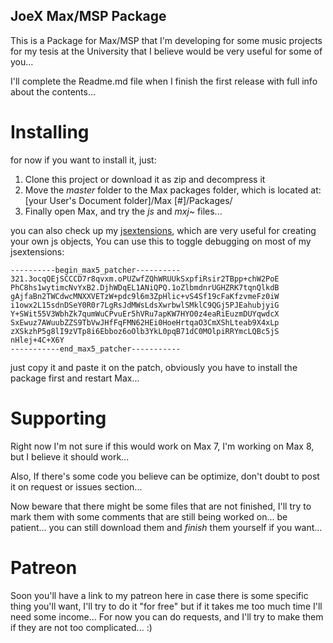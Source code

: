 ## JoeX Max/MSP Package
This is a Package for Max/MSP that I'm developing for some music projects for my tesis at the University that I believe would be very useful for some of you...

I'll complete the Readme.md file when I finish the first release with full info about the contents...

# Installing
for now if you want to install it, just:
1. Clone this project or download it as zip and decompress it
2. Move the *master* folder to the Max packages folder, which is located at: [your User's Document folder]/Max [#]/Packages/
3. Finally open Max, and try the *js* and *mxj~* files...

you can also check up my [jsextensions](jsextensions/joex-extensions.js), which are very useful for creating your own js objects, You can use this to toggle debugging on most of my jsextensions:

```
----------begin_max5_patcher----------
321.3ocqQEjSCCCD7r8qvxm.oPUZwfZQhWRUUkSxpfiRsir2TBpp+chW2PoE
PhC8hs1wytimcNvYxB2.DjhWDqEL1ANiQPQ.1oZlbmdnrUGHZRK7tqnQlkdB
gAjfaBn2TWCdwcMNXXVETzW+pdc9l6m3ZpHlic+vS4Sf19cFaKfzvmeFz0iW
i1owx2L15sdnDSeY0R0r7LgRsJdMWsLdsXwrbwlSMklC9QGj5PJEahubjyiG
Y+SWit55V3WbhZk7qumWuCPvuEr5hVRu7apKW7HYO0z4eaRiEuzmDUYqwdcX
SxEwuz7AWuubZZS9TbVwJHfFqFMN62HEi0HoeHrtqaO3CmXShLteab9X4xLp
zXSkzhP5g8lI9zVTp8i6Ebboz6oOlb3YkL0pqB71dC0MOlpiRRYmcLQBc5jS
nHlej+4C+X6Y
-----------end_max5_patcher-----------
```
just copy it and paste it on the patch, obviously you have to install the package first and restart Max...

# Supporting
Right now I'm not sure if this would work on Max 7, I'm working on Max 8, but I believe it should work...

Also, If there's some code you believe can be optimize, don't doubt to post it on request or issues section...

Now beware that there might be some files that are not finished, I'll try to mark them with some comments that are still being worked on... be patient... you can still download them and *finish* them yourself if you want...

# Patreon
Soon you'll have a link to my patreon here in case there is some specific thing you'll want, I'll try to do it "for free" but if it takes me too much time I'll need some income... For now you can do requests, and I'll try to make them if they are not too complicated... :)